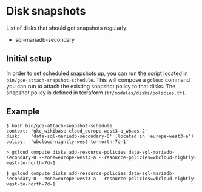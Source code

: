 # Disk snapshots
List of disks that should get snapshots regularly:
- sql-mariadb-secondary

## Initial setup
In order to set scheduled snapshots up, you can run the script located in `bin/gce-attach-snapshot-schedule`. This will compose a `gcloud` command you can run to attach the existing snapshot policy to that disks. The snapshot policy is defined in terraform (`tf/modules/disks/policies.tf`).

## Example

```
$ bash bin/gce-attach-snapshot-schedule 
context: 'gke_wikibase-cloud_europe-west3-a_wbaas-2'
disk:    'data-sql-mariadb-secondary-0' (located in 'europe-west3-a')
policy:  'wbcloud-nightly-west-to-north-7d-1'

> gcloud compute disks add-resource-policies data-sql-mariadb-secondary-0 --zone=europe-west3-a --resource-policies=wbcloud-nightly-west-to-north-7d-1

$ gcloud compute disks add-resource-policies data-sql-mariadb-secondary-0 --zone=europe-west3-a --resource-policies=wbcloud-nightly-west-to-north-7d-1
```